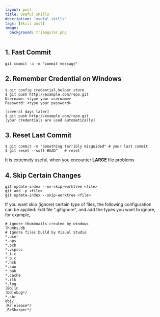 ```yaml
---
layout: post
title: Useful Skills
description: "useful skills"
tags: [Skill post]
image:
  background: triangular.png
---
```


## 1. Fast Commit
```
git commit -a -m "commit message"
```

## 2. Remember Credential on Windows
```
$ git config credential.helper store
$ git push http://example.com/repo.git
Username: <type your username>
Password: <type your password>

[several days later]
$ git push http://example.com/repo.git
[your credentials are used automatically]
```

## 3. Reset Last Commit
```
$ git commit -m "Something terribly misguided" # your last commit
$ git reset --soft HEAD^   # reset
```

It is extremely useful, when you encounter **LARGE** file problems

## 4. Skip Certain Changes
```
git update-index --no-skip-worktree <file>
git add -p <file>
git update-index --skip-worktree <file>
```

If you want skip (ignore) certain type of files, the following configuration can be applied: Edit file ".gitignore", and add the types you want to ignore, for example,

```
# ignore thumbnails created by windows
Thumbs.db
# Ignore files build by Visual Studio
*.user
*.aps
*.pch
*.vspscc
*_i.c
*_p.c
*.ncb
*.suo
*.bak
*.cache
*.ilk
*.log
[Bb]in
[Dd]ebug*/
*.sbr
obj/
[Rr]elease*/
_ReSharper*/
```
  


